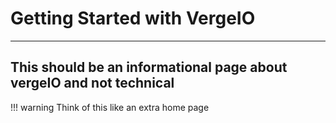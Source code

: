 # Getting Started with VergeIO
***

## This should be an informational page about vergeIO and not technical

!!! warning
    Think of this like an extra home page


